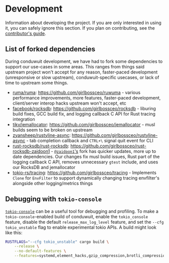 # Development

Information about developing the project. If you are only interested in using
it, you can safely ignore this section. If you plan on contributing, see the
[contributor's guide](contributing.md).

## List of forked dependencies
During conduwuit development, we have had to fork some dependencies to support our use-cases in some areas. This ranges from things said upstream project won't accept for any reason, faster-paced development (unresponsive or slow upstream), conduwuit-specific usecases, or lack of time to upstream some things.

- [ruma/ruma][1]: <https://github.com/girlbossceo/ruwuma> - various performance improvements, more features, faster-paced development, client/server interop hacks upstream won't accept, etc
- [facebook/rocksdb][2]: <https://github.com/girlbossceo/rocksdb> - liburing build fixes, GCC build fix, and logging callback C API for Rust tracing integration
- [tikv/jemallocator][3]: <https://github.com/girlbossceo/jemallocator> - musl builds seem to be broken on upstream
- [zyansheep/rustyline-async][4]: <https://github.com/girlbossceo/rustyline-async> - tab completion callback and `CTRL+\` signal quit event for CLI
- [rust-rocksdb/rust-rocksdb][5]: <https://github.com/girlbossceo/rust-rocksdb-zaidoon1> - [`@zaidoon1`'s][8] fork has quicker updates, more up to date dependencies. Our changes fix musl build issues, Rust part of the logging callback C API, removes unnecessary `gtest` include, and uses our RocksDB and jemallocator
- [tokio-rs/tracing][6]: <https://github.com/girlbossceo/tracing> - Implements `Clone` for `EnvFilter` to support dynamically changing tracing envfilter's alongside other logging/metrics things

## Debugging with `tokio-console`

[`tokio-console`][7] can be a useful tool for debugging and profiling. To make
a `tokio-console`-enabled build of conduwuit, enable the `tokio_console` feature,
disable the default `release_max_log_level` feature, and set the
`--cfg tokio_unstable` flag to enable experimental tokio APIs. A build might
look like this:

```bash
RUSTFLAGS="--cfg tokio_unstable" cargo build \
    --release \
    --no-default-features \
    --features=systemd,element_hacks,gzip_compression,brotli_compression,zstd_compression,tokio_console
```

[1]: https://github.com/ruma/ruma/
[2]: https://github.com/facebook/rocksdb/
[3]: https://github.com/tikv/jemallocator/
[4]: https://github.com/zyansheep/rustyline-async/
[5]: https://github.com/rust-rocksdb/rust-rocksdb/
[6]: https://github.com/tokio-rs/tracing/
[7]: https://docs.rs/tokio-console/latest/tokio_console/
[8]: https://github.com/zaidoon1/
